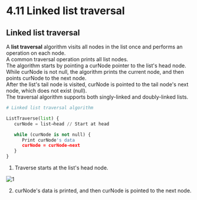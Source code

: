 # 4.11 Linked list traversal

## Linked list traversal
A **list traversal** algorithm visits all nodes in the list once and performs an operation on each node.   
A common traversal operation prints all list nodes.    
The algorithm starts by pointing a curNode pointer to the list's head node.   
While curNode is not null, the algorithm prints the current node, and then points curNode to the next node.   
After the list's tail node is visited, curNode is pointed to the tail node's next node, which does not exist (null).   
The traversal algorithm supports both singly-linked and doubly-linked lists.   

```python
# Linked list traversal algorithm

ListTraverse(list) {
   curNode = list⇢head // Start at head

   while (curNode is not null) { 
      Print curNode's data        
      curNode = curNode⇢next
   }
}
```

1. Traverse starts at the list's head node.

![1](https://github.com/ijaejun1025/CIS223-Algorithms/assets/154036705/f48b82f0-5cfd-4211-8bea-81ac21c956c9)

2. curNode's data is printed, and then curNode is pointed to the next node.


